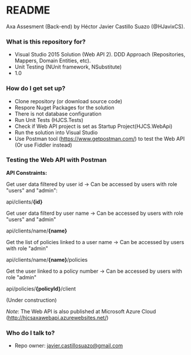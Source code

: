 # README #

Axa Assesment (Back-end) by Héctor Javier Castillo Suazo (@HJavixCS).

### What is this repository for? ###

* Visual Studio 2015 Solution (Web API 2). DDD Approach (Repositories, Mappers, Domain Entities, etc).
* Unit Testing (NUnit framework, NSubstitute)
* 1.0

### How do I get set up? ###

* Clone repository (or download source code)
* Respore Nuget Packages for the solution
* There is not database configuration
* Run Unit Tests (HJCS.Tests)
* Check if Web API project is set as Startup Project(HJCS.WebApi)
* Run the solution into Visual Studio
* Use Postman tool (https://www.getpostman.com/) to test the Web API (Or use Fiddler instead)

### Testing the Web API with Postman ###
**API Constraints:**

Get user data filtered by user id -> Can be accessed by users with role "users" and "admin":

api/clients/**{id}**


Get user data filterd by user name -> Can be accessed by users with role "users" and "admin"

api/clients/name/**{name}**


Get the list of policies linked to a user name -> Can be accessed by users with role "admin"

api/clients/name/**{name}**/policies


Get the user linked to a policy number -> Can be accessed by users with role "admin"

api/policies/**{policyId}**/client


(Under construction)

*Note*: The Web API is also published at Microsoft Azure Cloud (http://hjcsaxawebapi.azurewebsites.net/)


### Who do I talk to? ###

* Repo owner: javier.castillosuazo@gmail.com